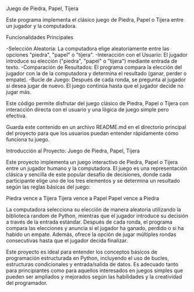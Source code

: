 Juego de Piedra, Papel, Tijera

Este programa implementa el clásico juego de Piedra, Papel o Tijera entre un jugador y la computadora.

Funcionalidades Principales

-Selección Aleatoria: La computadora elige aleatoriamente entre las opciones "piedra", "papel" o "tijera".
-Interacción con el Usuario: El jugador introduce su elección ("piedra", "papel" o "tijera") mediante entrada de texto.
-Comparación de Resultados: El programa compara la elección del jugador con la de la computadora y determina el resultado (ganar, perder o empate).
-Bucle de Juego: Después de cada ronda, se pregunta al jugador si desea jugar de nuevo. El juego continúa hasta que el jugador decide no jugar más.

Este código permite disfrutar del juego clásico de Piedra, Papel o Tijera con interacción directa con el usuario y una lógica de juego simple pero efectiva.

Guarda este contenido en un archivo README.md en el directorio principal del proyecto para que los usuarios puedan entender rápidamente cómo funciona tu juego.

Introducción al Proyecto: Juego de Piedra, Papel, Tijera

Este proyecto implementa un juego interactivo de Piedra, Papel o Tijera entre un jugador humano y la computadora. El juego es una representación clásica y sencilla de este popular desafío de decisiones, donde cada participante elige uno de los tres elementos y se determina un resultado según las reglas básicas del juego:

Piedra  vence a Tijera
Tijera  vence a  Papel
Papel  vence a Piedra

La computadora selecciona su elección de manera aleatoria utilizando la biblioteca random de Python, mientras que el jugador introduce su decisión a través de la entrada estándar. Después de cada ronda, el programa compara las elecciones y anuncia si el jugador ha ganado, perdido o si ha habido un empate. Además, ofrece la opción de jugar múltiples rondas consecutivas hasta que el jugador decida finalizar.

Este proyecto es ideal para entender los conceptos básicos de programación estructurada en Python, incluyendo el uso de bucles, estructuras condicionales y entrada/salida de datos. Es adecuado tanto para principiantes como para aquellos interesados en juegos simples que pueden ser ampliados y mejorados según las habilidades y la creatividad del programador.
